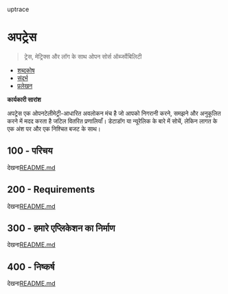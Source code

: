 uptrace

# अपट्रेस

> ट्रेस, मेट्रिक्स और लॉग के साथ ओपन सोर्स ऑब्जर्वेबिलिटी

-   [शब्दकोष](./GLOSSARY.md)
-   [संदर्भ](./REFERENCES.md)
-   [प्रलेखन](./DOCUMENTATION.md)

**कार्यकारी सारांश**

अपट्रेस एक ओपनटेलीमेट्री-आधारित अवलोकन मंच है जो आपको निगरानी करने, समझने और अनुकूलित करने में मदद करता है
जटिल वितरित प्रणालियाँ। डेटाडॉग या न्यूरेलिक के बारे में सोचें, लेकिन लागत के एक अंश पर और एक निश्चित बजट के साथ।

## 100 - परिचय

देखना[README.md](./100/README.md)

## 200 - Requirements

देखना[README.md](./200/README.md)

## 300 - हमारे एप्लिकेशन का निर्माण

देखना[README.md](./300/README.md)

## 400 - निष्कर्ष

देखना[README.md](./400/README.md)
